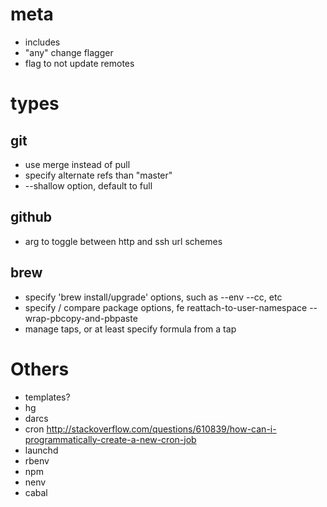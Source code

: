 # meta
- includes
- "any" change flagger
- flag to not update remotes

# types
## git
- use merge instead of pull
- specify alternate refs than "master"
- --shallow option, default to full

## github
- arg to toggle between http and ssh url schemes

## brew
- specify 'brew install/upgrade' options, such as --env --cc, etc
- specify / compare package options, fe reattach-to-user-namespace --wrap-pbcopy-and-pbpaste
- manage taps, or at least specify formula from a tap

# Others
- templates?
- hg
- darcs
- cron
    http://stackoverflow.com/questions/610839/how-can-i-programmatically-create-a-new-cron-job
- launchd
- rbenv
- npm
- nenv
- cabal


